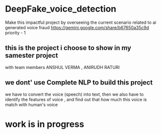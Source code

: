 # DeepFake_voice_detection
Make this impactful project by overseeing the current scenario related to ai generated voice fraud 
https://gemini.google.com/share/b67650a35c9d 
priority - 1
## this is the project i choose to show in my samester project 
with team members ANSHUL VERMA , ANIRUDH RATURI
## we dont' use Complete NLP to build this project 

we have to convert the voice (speech) into text, then we also have to identify the features of voice , and find out that how much this voice is match with human's voice 
# work is in progress

